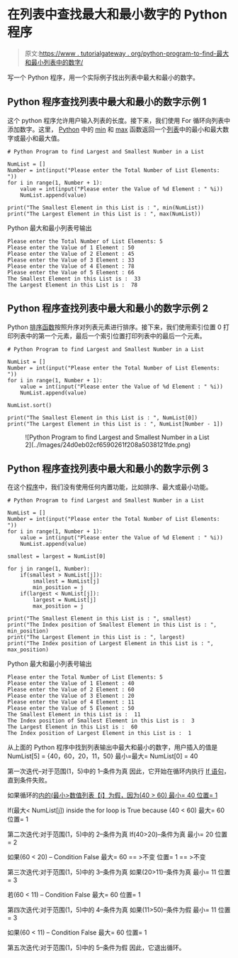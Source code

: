 # 在列表中查找最大和最小数字的 Python 程序

> 原文:[https://www . tutorialgateway . org/python-program-to-find-最大和最小列表中的数字/](https://www.tutorialgateway.org/python-program-to-find-largest-and-smallest-number-in-a-list/)

写一个 Python 程序，用一个实际例子找出列表中最大和最小的数字。

## Python 程序查找列表中最大和最小的数字示例 1

这个 python 程序允许用户输入列表的长度。接下来，我们使用 For 循环向列表中添加数字。这里， [Python](https://www.tutorialgateway.org/python-tutorial/) 中的 [min](https://www.tutorialgateway.org/python-min-list-function/) 和 [max](https://www.tutorialgateway.org/python-max-list-function/) 函数返回一个[列表](https://www.tutorialgateway.org/python-list/)中的最小和最大数字或最小和最大值。

```
# Python Program to find Largest and Smallest Number in a List 

NumList = []
Number = int(input("Please enter the Total Number of List Elements: "))
for i in range(1, Number + 1):
    value = int(input("Please enter the Value of %d Element : " %i))
    NumList.append(value)

print("The Smallest Element in this List is : ", min(NumList))
print("The Largest Element in this List is : ", max(NumList))
```

Python 最大和最小列表号输出

```
Please enter the Total Number of List Elements: 5
Please enter the Value of 1 Element : 50
Please enter the Value of 2 Element : 45
Please enter the Value of 3 Element : 33
Please enter the Value of 4 Element : 78
Please enter the Value of 5 Element : 66
The Smallest Element in this List is :  33
The Largest Element in this List is :  78
```

## Python 程序查找列表中最大和最小的数字示例 2

Python [排序函数](https://www.tutorialgateway.org/python-sort-list-function/)按照升序对列表元素进行排序。接下来，我们使用索引位置 0 打印列表中的第一个元素，最后一个索引位置打印列表中的最后一个元素。

```
# Python Program to find Largest and Smallest Number in a List 

NumList = []
Number = int(input("Please enter the Total Number of List Elements: "))
for i in range(1, Number + 1):
    value = int(input("Please enter the Value of %d Element : " %i))
    NumList.append(value)

NumList.sort()

print("The Smallest Element in this List is : ", NumList[0])
print("The Largest Element in this List is : ", NumList[Number - 1])
```

<figure class="wp-block-image">![Python Program to find Largest and Smallest Number in a List 2](../Images/24d0eb02cf6590261f208a5038121fde.png)</figure>

## Python 程序查找列表中最大和最小的数字示例 3

在这个[程序](https://www.tutorialgateway.org/python-programming-examples/)中，我们没有使用任何内置功能，比如排序、最大或最小功能。

```
# Python Program to find Largest and Smallest Number in a List 

NumList = []
Number = int(input("Please enter the Total Number of List Elements: "))
for i in range(1, Number + 1):
    value = int(input("Please enter the Value of %d Element : " %i))
    NumList.append(value)

smallest = largest = NumList[0]

for j in range(1, Number):
    if(smallest > NumList[j]):
        smallest = NumList[j]
        min_position = j
    if(largest < NumList[j]):
        largest = NumList[j]
        max_position = j

print("The Smallest Element in this List is : ", smallest)
print("The Index position of Smallest Element in this List is : ", min_position)
print("The Largest Element in this List is : ", largest)
print("The Index position of Largest Element in this List is : ", max_position)
```

Python 最大和最小列表号输出

```
Please enter the Total Number of List Elements: 5
Please enter the Value of 1 Element : 40
Please enter the Value of 2 Element : 60
Please enter the Value of 3 Element : 20
Please enter the Value of 4 Element : 11
Please enter the Value of 5 Element : 50
The Smallest Element in this List is :  11
The Index position of Smallest Element in this List is :  3
The Largest Element in this List is :  60
The Index position of Largest Element in this List is :  1
```

从上面的 Python 程序中找到列表输出中最大和最小的数字，用户插入的值是
NumList[5] = {40，60，20，11，50}
最小=最大= NumList[0] = 40

第一次迭代–对于范围(1，5)中的 1–条件为真
因此，它开始在循环内执行 [If 语句](https://www.tutorialgateway.org/python-if-statement/)，直到条件失败。

如果循环的[内的(最小>数值列表【j】为假，因为(40 > 60)
最小= 40
位置= 1](https://www.tutorialgateway.org/python-for-loop/)

If(最大< NumList[j]) inside the for loop is True because (40 < 60)
最大= 60
位置= 1

第二次迭代:对于范围(1，5)中的 2–条件为真
If(40>20)–条件为真
最小= 20
位置= 2

如果(60 < 20) – Condition False
最大= 60 == >不变
位置= 1 == >不变

第三次迭代:对于范围(1，5)中的 3–条件为真
如果(20>11)–条件为真
最小= 11
位置= 3

若(60 < 11) – Condition False
最大= 60
位置= 1

第四次迭代:对于范围(1，5)中的 4–条件为真
如果(11>50)–条件为假
最小= 11
位置= 3

如果(60 < 11) – Condition False
最大= 60
位置= 1

第五次迭代:对于范围(1，5)中的 5–条件为假
因此，它退出循环。